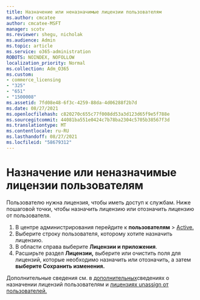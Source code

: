 ```yaml
---
title: Назначение или неназначимые лицензии пользователям
ms.author: cmcatee
author: cmcatee-MSFT
manager: scotv
ms.reviewer: shegu, nicholak
ms.audience: Admin
ms.topic: article
ms.service: o365-administration
ROBOTS: NOINDEX, NOFOLLOW
localization_priority: Normal
ms.collection: Adm_O365
ms.custom:
- commerce_licensing
- "325"
- "651"
- "1500008"
ms.assetid: 7fd08e48-6f3c-4259-88da-4d06288f2b7d
ms.date: 08/27/2021
ms.openlocfilehash: c820270c655c77f008dd53a3d123d65f9e5f788e
ms.sourcegitcommit: 44081ba551e0424c7b78ba2304c5705b38567f3d
ms.translationtype: MT
ms.contentlocale: ru-RU
ms.lasthandoff: 08/27/2021
ms.locfileid: "58679312"
---
```

# <a name="assign-or-unassign-licenses-to-users"></a>Назначение или неназначимые лицензии пользователям

Пользователю нужна лицензия, чтобы иметь доступ к службам. Ниже пошаговой точки, чтобы назначить лицензию или отозначить лицензию от пользователя.
  
1. В центре администрирования перейдите к **пользователям** \> [Active.](https://go.microsoft.com/fwlink/p/?linkid=834822)
2. Выберите строку пользователя, которому хотите назначить лицензию.
3. В области справа выберите **Лицензии и приложения**.
4. Расширьте раздел **Лицензии,** выберите или очистить поля для лицензий, которые необходимо назначить или отозначить, а затем **выберите Сохранить изменения.**

Дополнительные сведения см. в [дополнительных](https://docs.microsoft.com/microsoft-365/admin/manage/assign-licenses-to-users)сведениях о назначении лицензий пользователям и [лицензиях unassign от пользователей.](https://docs.microsoft.com/microsoft-365/admin/manage/remove-licenses-from-users)